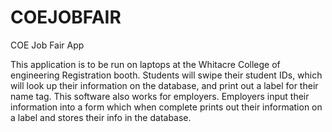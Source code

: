 # COEJOBFAIR
COE Job Fair App

This application is to be run on laptops at the Whitacre College of engineering Registration booth.  Students will swipe their student IDs, which will look up their information on the database, and print out a label for their name tag. This software also works for employers. Employers input their information into a form which when complete prints out their information on a label and stores their info in the database. 
